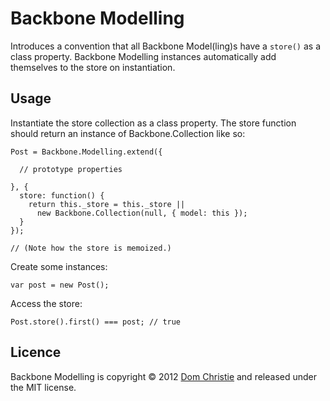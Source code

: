 Backbone Modelling
==================

Introduces a convention that all Backbone Model(ling)s have a `store()` as a class property. Backbone Modelling instances automatically add themselves to the store on instantiation.

Usage
-----

Instantiate the store collection as a class property. The store function should return an instance of Backbone.Collection like so:

    Post = Backbone.Modelling.extend({
      
      // prototype properties
      
    }, {
      store: function() {
        return this._store = this._store ||
          new Backbone.Collection(null, { model: this });
      }
    });
    
    // (Note how the store is memoized.)
    
Create some instances:
    
    var post = new Post();

Access the store:

    Post.store().first() === post; // true

Licence
-------
Backbone Modelling is copyright &copy; 2012 [Dom Christie](http://domchristie.co.uk) and released under the MIT license.